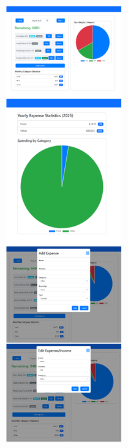 

<img src="assets/1.png" alt="drawing" width="300"/>
<img src="assets/2.png" alt="drawing" width="300"/>
<img src="assets/3.png" alt="drawing" width="300"/>
<img src="assets/4.png" alt="drawing" width="300"/>

